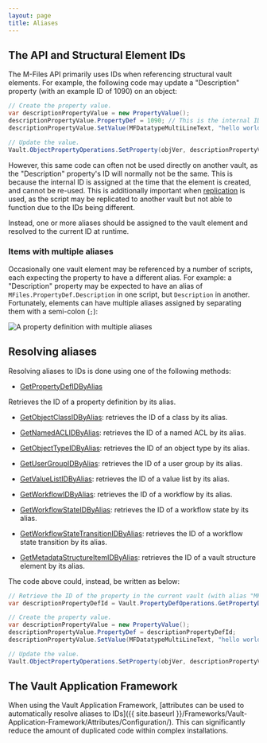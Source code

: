 ```yaml
---
layout: page
title: Aliases
---
```


## The API and Structural Element IDs

The M-Files API primarily uses IDs when referencing structural vault elements.  For example, the following code may update a "Description" property (with an example ID of 1090) on an object:

```csharp
// Create the property value.
var descriptionPropertyValue = new PropertyValue();
descriptionPropertyValue.PropertyDef = 1090; // This is the internal ID of the description property.
descriptionPropertyValue.SetValue(MFDatatypeMultiLineText, "hello world");

// Update the value.
Vault.ObjectPropertyOperations.SetProperty(objVer, descriptionPropertyValue);
```

However, this same code can often not be used directly on another vault, as the "Description" property's ID will normally not be the same.  This is because the internal ID is assigned at the time that the element is created, and cannot be re-used.  This is additionally important when [replication](http://www.m-files.com/user-guide/latest/eng/#Metadata_specifications.html) is used, as the script may be replicated to another vault but not able to function due to the IDs being different.

Instead, one or more aliases should be assigned to the vault element and resolved to the current ID at runtime.

### Items with multiple aliases

Occasionally one vault element may be referenced by a number of scripts, each expecting the property to have a different alias.  For example: a "Description" property may be expected to have an alias of `MFiles.PropertyDef.Description` in one script, but `Description` in another.  Fortunately, elements can have multiple aliases assigned by separating them with a semi-colon (`;`):

![A property definition with multiple aliases](multiple-aliases.png)

## Resolving aliases

Resolving aliases to IDs is done using one of the following methods:

* [GetPropertyDefIDByAlias](https://www.m-files.com/api/documentation/latest/MFilesAPI~VaultPropertyDefOperations~GetPropertyDefIDByAlias.html)

Retrieves the ID of a property definition by its alias.

* [GetObjectClassIDByAlias](https://www.m-files.com/api/documentation/latest/MFilesAPI~VaultClassOperations~GetObjectClassIDByAlias.html): retrieves the ID of a class by its alias.

* [GetNamedACLIDByAlias](https://www.m-files.com/api/documentation/latest/MFilesAPI~VaultNamedACLOperations~GetNamedACLIDByAlias.html): retrieves the ID of a named ACL by its alias.

* [GetObjectTypeIDByAlias](https://www.m-files.com/api/documentation/latest/MFilesAPI~VaultObjectTypeOperations~GetObjectTypeIDByAlias.html): retrieves the ID of an object type by its alias.

* [GetUserGroupIDByAlias](https://www.m-files.com/api/documentation/latest/MFilesAPI~VaultUserGroupOperations~GetUserGroupIDByAlias.html): retrieves the ID of a user group by its alias.

* [GetValueListIDByAlias](https://www.m-files.com/api/documentation/latest/MFilesAPI~VaultValueListOperations~GetValueListIDByAlias.html): retrieves the ID of a value list by its alias.

* [GetWorkflowIDByAlias](https://www.m-files.com/api/documentation/latest/MFilesAPI~VaultWorkflowOperations~GetWorkflowIDByAlias.html): retrieves the ID of a workflow by its alias.

* [GetWorkflowStateIDByAlias](https://www.m-files.com/api/documentation/latest/MFilesAPI~VaultWorkflowOperations~GetWorkflowStateIDByAlias.html): retrieves the ID of a workflow state by its alias.

* [GetWorkflowStateTransitionIDByAlias](https://www.m-files.com/api/documentation/latest/MFilesAPI~VaultWorkflowOperations~GetWorkflowStateTransitionIDByAlias.html): retrieves the ID of a workflow state transition by its alias.

* [GetMetadataStructureItemIDByAlias](https://www.m-files.com/api/documentation/latest/index.html#MFilesAPI~Vault~GetMetadataStructureItemIDByAlias.html): retrieves the ID of a vault structure element by its alias.

The code above could, instead, be written as below:

```csharp
// Retrieve the ID of the property in the current vault (with alias "MFiles.PropertyDef.Description").
var descriptionPropertyDefId = Vault.PropertyDefOperations.GetPropertyDefIDByAlias("MFiles.PropertyDef.Description");

// Create the property value.
var descriptionPropertyValue = new PropertyValue();
descriptionPropertyValue.PropertyDef = descriptionPropertyDefId;
descriptionPropertyValue.SetValue(MFDatatypeMultiLineText, "hello world");

// Update the value.
Vault.ObjectPropertyOperations.SetProperty(objVer, descriptionPropertyValue);
```

## The Vault Application Framework

When using the Vault Application Framework, [attributes can be used to automatically resolve aliases to IDs]({{ site.baseurl }}/Frameworks/Vault-Application-Framework/Attributes/Configuration/).  This can significantly reduce the amount of duplicated code within complex installations.
